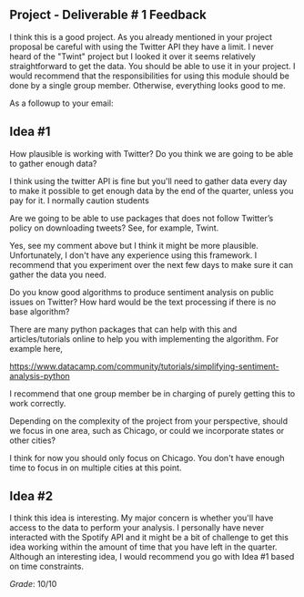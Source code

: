 ## Project - Deliverable \# 1 Feedback 
 
I think this is a good project. As you already mentioned in your project proposal be careful with using the Twitter API they have a limit. I never heard of the "Twint" project but I looked it over it seems relatively straightforward to get the data. You should be able to use it in your project. I would recommend that the responsibilities for using this module should be done by a single group member. Otherwise, everything looks good to me.  

As a followup to your email: 

Idea #1 
--------
How plausible is working with Twitter? Do you think we are going to be able to gather enough data?

I think using the twitter API is fine but you'll need to gather data every day to make it possible to get enough data by the end of the quarter, unless you pay for it. I normally caution students 

Are we going to be able to use packages that does not follow Twitter’s policy on downloading tweets? See, for example, Twint.

Yes, see my comment above but I think it might be more plausible. Unfortunately, I don't have any experience using this framework. I recommend that you experiment over the next few days to make sure it can gather the data you need. 

Do you know good algorithms to produce sentiment analysis on public issues on Twitter? How hard would be the text processing if there is no base algorithm?

There are many python packages that can help with this and articles/tutorials online to help you with implementing the algorithm. For example here, 

https://www.datacamp.com/community/tutorials/simplifying-sentiment-analysis-python

I recommend that one group member be in charging of purely getting this to work correctly. 


Depending on the complexity of the project from your perspective, should we focus in one area, such as Chicago, or could we incorporate states or other cities?

I think for now you should only focus on Chicago. You don't have enough time to focus in on multiple cities at this point. 

Idea #2 
--------- 
I think this idea is interesting. My major concern is whether you'll have access to the data to perform your analysis. I personally have never interacted with the Spotify API and it might be a bit of challenge to get this idea working within the amount of time that you have left in the quarter. Although an interesting idea,  I would recommend you go with Idea #1 based on time constraints. 



*Grade*: 10/10 